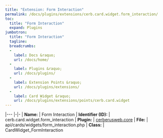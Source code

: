 ```yaml
---
title: "Extension: Form Interaction"
permalink: /docs/plugins/extensions/cerb.card.widget.form_interaction/
toc:
  title: "Form Interaction"
  expand: Plugins
jumbotron:
  title: "Form Interaction"
  tagline: 
  breadcrumbs:
  -
    label: Docs &raquo;
    url: /docs/home/
  -
    label: Plugins &raquo;
    url: /docs/plugins/
  -
    label: Extension Points &raquo;
    url: /docs/plugins/extensions/
  -
    label: Card Widget &raquo;
    url: /docs/plugins/extensions/points/cerb.card.widget
---
```


|---
|-|-
| **Name:** | Form Interaction
| **Identifier (ID):** | cerb.card.widget.form_interaction
| **Plugin:** | [cerberusweb.core](/docs/plugins/cerberusweb.core/)
| **File:** | api/cards/widgets/form_interaction.php
| **Class:** | CardWidget_FormInteraction

